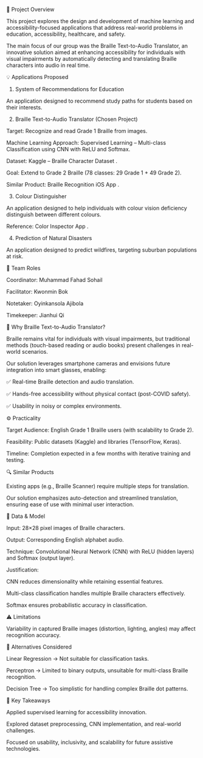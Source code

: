 📌 Project Overview

This project explores the design and development of machine learning and accessibility-focused applications that address real-world problems in education, accessibility, healthcare, and safety.

The main focus of our group was the Braille Text-to-Audio Translator, an innovative solution aimed at enhancing accessibility for individuals with visual impairments by automatically detecting and translating Braille characters into audio in real time.

💡 Applications Proposed
1. System of Recommendations for Education

An application designed to recommend study paths for students based on their interests.

2. Braille Text-to-Audio Translator (Chosen Project)

Target: Recognize and read Grade 1 Braille from images.

Machine Learning Approach: Supervised Learning – Multi-class Classification using CNN with ReLU and Softmax.

Dataset: Kaggle – Braille Character Dataset
.

Goal: Extend to Grade 2 Braille (78 classes: 29 Grade 1 + 49 Grade 2).

Similar Product: Braille Recognition iOS App
.

3. Colour Distinguisher

An application designed to help individuals with colour vision deficiency distinguish between different colours.

Reference: Color Inspector App
.

4. Prediction of Natural Disasters

An application designed to predict wildfires, targeting suburban populations at risk.

👥 Team Roles

Coordinator: Muhammad Fahad Sohail

Facilitator: Kwonmin Bok

Notetaker: Oyinkansola Ajibola

Timekeeper: Jianhui Qi

🎯 Why Braille Text-to-Audio Translator?

Braille remains vital for individuals with visual impairments, but traditional methods (touch-based reading or audio books) present challenges in real-world scenarios.

Our solution leverages smartphone cameras and envisions future integration into smart glasses, enabling:

✅ Real-time Braille detection and audio translation.

✅ Hands-free accessibility without physical contact (post-COVID safety).

✅ Usability in noisy or complex environments.

⚙️ Practicality

Target Audience: English Grade 1 Braille users (with scalability to Grade 2).

Feasibility: Public datasets (Kaggle) and libraries (TensorFlow, Keras).

Timeline: Completion expected in a few months with iterative training and testing.

🔍 Similar Products

Existing apps (e.g., Braille Scanner) require multiple steps for translation.

Our solution emphasizes auto-detection and streamlined translation, ensuring ease of use with minimal user interaction.

🧠 Data & Model

Input: 28×28 pixel images of Braille characters.

Output: Corresponding English alphabet audio.

Technique: Convolutional Neural Network (CNN) with ReLU (hidden layers) and Softmax (output layer).

Justification:

CNN reduces dimensionality while retaining essential features.

Multi-class classification handles multiple Braille characters effectively.

Softmax ensures probabilistic accuracy in classification.

⚠️ Limitations

Variability in captured Braille images (distortion, lighting, angles) may affect recognition accuracy.

🔄 Alternatives Considered

Linear Regression → Not suitable for classification tasks.

Perceptron → Limited to binary outputs, unsuitable for multi-class Braille recognition.

Decision Tree → Too simplistic for handling complex Braille dot patterns.

🚀 Key Takeaways

Applied supervised learning for accessibility innovation.

Explored dataset preprocessing, CNN implementation, and real-world challenges.

Focused on usability, inclusivity, and scalability for future assistive technologies.
